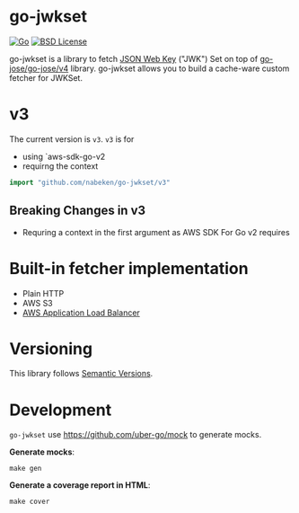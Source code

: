 # go-jwkset

[![Go](https://github.com/nabeken/go-jwkset/actions/workflows/go.yml/badge.svg)](https://github.com/nabeken/go-jwkset/actions/workflows/go.yml)
[![BSD License](http://img.shields.io/badge/license-BSD-blue.svg)](https://github.com/nabeken/go-jwkset/blob/master/LICENSE)

go-jwkset is a library to fetch [JSON Web Key](https://datatracker.ietf.org/doc/html/rfc7517) ("JWK") Set on top of [go-jose/go-jose/v4](https://github.com/go-jose/go-jose) library.
go-jwkset allows you to build a cache-ware custom fetcher for JWKSet.

# v3

The current version is `v3`. `v3` is for
- using `aws-sdk-go-v2
- requirng the context

```go
import "github.com/nabeken/go-jwkset/v3"
```

## Breaking Changes in v3

- Requring a context in the first argument as AWS SDK For Go v2 requires

# Built-in fetcher implementation

- Plain HTTP
- AWS S3
- [AWS Application Load Balancer](https://docs.aws.amazon.com/elasticloadbalancing/latest/application/listener-authenticate-users.html)

# Versioning

This library follows [Semantic Versions](http://semver.org/).

# Development

`go-jwkset` use <https://github.com/uber-go/mock> to generate mocks.

**Generate mocks**:
```console
make gen
```

**Generate a coverage report in HTML**:
```console
make cover
```
